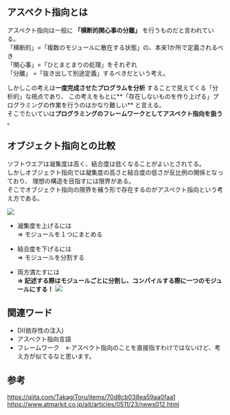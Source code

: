 ## アスペクト指向とは
アスペクト指向は一般に **「横断的関心事の分離」** を行うものだと言われている。  
「横断的」=「複数のモジュールに散在する状態」の、本来1か所で定義されるべき  
「関心事」=「ひとまとまりの処理」をそれぞれ  
「分離」  =「抜き出して別途定義」するべきだという考え。  

しかしこの考えは**一度完成させたプログラムを分析** することで見えてくる「分析的」な視点であり、
この考えをもとに**「存在しないものを作り上げる」プログラミングの作業を行うのはかなり難しい** と言える。  
そこでたいていは**プログラミングのフレームワークとしてアスペクト指向を扱う** 。  

## オブジェクト指向との比較
ソフトウエアは凝集度は高く、結合度は低くなることがよいとされてる。  
しかしオブジェクト指向では凝集度の高さと結合度の低さが反比例の関係となっており、
理想の構造を目指すには限界がある。  
そこでオブジェクト指向の限界を補う形で存在するのがアスペクト指向という考え方である。  

![](https://qiita-user-contents.imgix.net/https%3A%2F%2Fqiita-image-store.s3.amazonaws.com%2F0%2F130026%2F64ad8fa6-338e-b77e-11e0-32b794f1e47e.png?ixlib=rb-1.2.2&auto=compress%2Cformat&gif-q=60&s=d3b1b9343ef21395922847c53643eb92)

- 凝集度を上げるには  
⇒ モジュールを１つにまとめる

- 結合度を下げるには  
⇒ モジュールを分割する

- 両方満たすには  
**⇒ 記述する際はモジュールごとに分割し、コンパイルする際に一つのモジュールにする！**
![](https://qiita-user-contents.imgix.net/https%3A%2F%2Fqiita-image-store.s3.amazonaws.com%2F0%2F130026%2F79fd8899-7a46-d2e2-83a5-e13f72d53009.png?ixlib=rb-1.2.2&auto=compress%2Cformat&gif-q=60&s=95facf41fd2d4bc383b2770fcfd4d124)

## 関連ワード
- DI(依存性の注入)
- アスペクト指向言語
- フレームワーク　←アスペクト指向のことを直接指すわけではないけど、考え方が似てるなと思います。

## 参考
https://qiita.com/TakagiToru/items/70d8cb038ea59aa0faa1
https://www.atmarkit.co.jp/ait/articles/0511/23/news012.html

